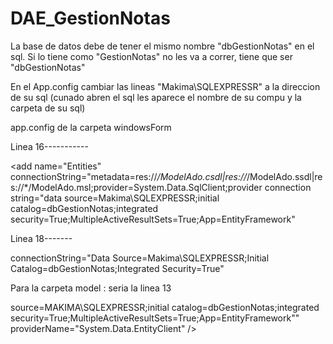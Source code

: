 # DAE_GestionNotas

La base de datos debe de tener el mismo nombre "dbGestionNotas" en el sql. Si lo tiene como "GestionNotas" no les va a correr, tiene que ser "dbGestionNotas"

En el App.config cambiar las lineas "Makima\SQLEXPRESSR" a la direccion de su sql (cunado abren el sql les aparece el nombre de su compu y la carpeta de su sql)

app.config de la carpeta windowsForm

Linea 16-----------

 <add name="Entities" connectionString="metadata=res://*/ModelAdo.csdl|res://*/ModelAdo.ssdl|res://*/ModelAdo.msl;provider=System.Data.SqlClient;provider connection string=&quot;data source=Makima\SQLEXPRESSR;initial catalog=dbGestionNotas;integrated security=True;MultipleActiveResultSets=True;App=EntityFramework&quot;
 
Linea 18-------

 connectionString="Data Source=Makima\SQLEXPRESSR;Initial Catalog=dbGestionNotas;Integrated Security=True"

   

Para la carpeta model : seria la linea 13 

source=MAKIMA\SQLEXPRESSR;initial catalog=dbGestionNotas;integrated security=True;MultipleActiveResultSets=True;App=EntityFramework&quot;" providerName="System.Data.EntityClient" />
